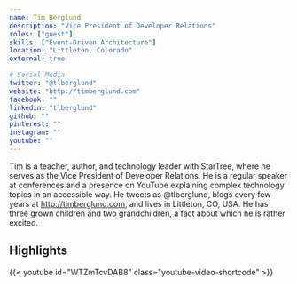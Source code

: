 ```yaml
---
name: Tim Berglund
description: "Vice President of Developer Relations"
roles: ["guest"]
skills: ["Event-Driven Architecture"]
location: "Littleton, Colorado"
external: true

# Social Media
twitter: "@tlberglund"
website: "http://timberglund.com"
facebook: ""
linkedin: "tlberglund"
github: ""
pinterest: ""
instagram: ""
youtube: ""
---
```


Tim is a teacher, author, and technology leader with StarTree, where he serves as the Vice President of Developer Relations. He is a regular speaker at conferences and a presence on YouTube explaining complex technology topics in an accessible way. He tweets as @tlberglund, blogs every few years at http://timberglund.com, and lives in Littleton, CO, USA. He has three grown children and two grandchildren, a fact about which he is rather excited.

<!--more-->

## Highlights

{{< youtube id="WTZmTcvDAB8" class="youtube-video-shortcode" >}}
